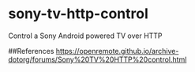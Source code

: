# sony-tv-http-control
Control a Sony Android powered TV over HTTP


##References
https://openremote.github.io/archive-dotorg/forums/Sony%20TV%20HTTP%20control.html